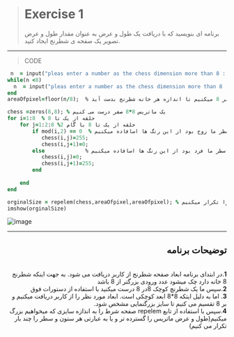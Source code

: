


> # Exercise 1
>  برنامه ای بنویسید که با دریافت یک طول و عرض به عنوان مقدار طول و عرض تصویر یک صفحه ی شطرنج ایجاد کنید.
***
>CODE

```ruby
 n  = input("pleas enter a number as the chess dimension more than 8 : "); % ابتدا ابعاد شطرنج را از کاربر می گیریم که باید بزرگتر از 8 باشذ
while(n <8)
  n  = input("pleas enter a number as the chess dimension more than 8 : ");  % ابتدا ابعاد شطرنج را از کاربر می گیریم که باید بزرگتر از 8 باشذ
end
areaOfpixel=floor(n/8);  % تقسیم بر 8 میکنیم تا اندازه هر خانه شطرنج بدست آید

chess =zeros(8,8); % یک ماتریس 8*8 صفر درست می کنیم
for i=1:8  % حلقه از یک تا 8
    for j=1:2:8 %حلقه از یک تا 8 با گام 2
        if mod(i,2) == 0  % اگر سطر ما زوج بود از این رنگ ها اسافاده میکنیم
           chess(i,j)=255;
           chess(i,j+1)=0;
        else             % اگر سطر ما فرد بود از این رنگ ها اسافاده میکنیم
           chess(i,j)=0;
           chess(i,j+1)=255;
        end
            
    end
end

orginalSize = repelem(chess,areaOfpixel,areaOfpixel); % به اندازه ابعادی که کاربر وارد کرده است آرایه های ماتریس را تکرار میکنیم
imshow(orginalSize)
```
![image](https://user-images.githubusercontent.com/48456571/113267661-dac14080-92eb-11eb-8117-01bf5d56e0c5.png)
***
<div dir="rtl">
<h2>توضیحات برنامه</h2> <br />
 <b>1</b>.در ابتدای برنامه ابعاد صفحه شطرنج از کاربر دریافت می شود. به جهت اینکه شطرنج 8 خانه دارد چک میشود عدد ورودی بزرگتر از 8 باشد<br />
<b>2</b>.سپس ما یک شطرنچ کوچک 8در 8 درست میکنید با استفاده از دستورات فوق<br />
<b>3</b>. اما به دلیل ایتکه 8*8 ابعد کوچکی است. ابعاد مورد نظر را از  کاربر دریافت میکنیم و بر 8 تقسیم می کنیم تا سایز بزرگنمایی مشخص شود.<br />
<b>4</b>.سپس با استفاده از تابع repelem 
صفحه شرط را به انذازه سایزی که میخواهیم بزرگ میکنیم(طول و عرض ماتریس را گسترده تر و یا به عبارتی هر ستون و سطر را چند بار تکرار می کنیم)
    
</div>
